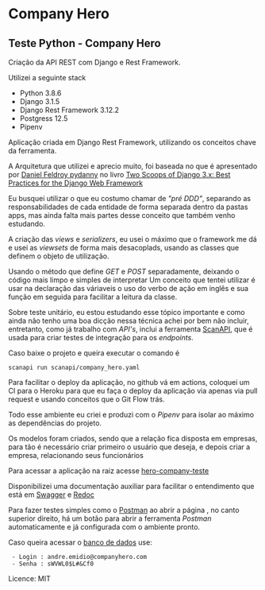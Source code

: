 # Company Hero

## Teste Python - Company Hero

Criação da API REST com Django e Rest Framework.

Utilizei a seguinte stack

* Python 3.8.6
* Django 3.1.5
* Django Rest Framework 3.12.2
* Postgress 12.5
* Pipenv


Aplicação criada em Django Rest Framework, utilizando os conceitos chave da ferramenta.

A Arquitetura que utilizei e aprecio muito, foi baseada no que é apresentado por [Daniel Feldroy
pydanny](https://github.com/pydanny) no livro [Two Scoops of Django 3.x: Best Practices for the Django Web Framework](https://www.feldroy.com/products/two-scoops-of-django-3-x)


Eu busquei utilizar o que eu costumo chamar de *"pré DDD"*, separando as responsabilidades de cada entidade de forma separada dentro da pastas apps, mas ainda falta mais partes desse conceito que também venho estudando.

A criação das *views* e *serializers*, eu usei o máximo que o framework me dá e usei as *viewsets* de forma mais desacoplads, usando as classes que definem o objeto de utilização. 

Usando o método que define *GET* e *POST* separadamente, deixando o código mais limpo e simples de interpretar
Um conceito que tentei utilizar é usar na declaração das váriaveis o uso do verbo de ação em inglês e sua função em seguida para facilitar a leitura da classe.

Sobre teste unitário, eu estou estudando esse tópico importante e como ainda não tenho uma boa dicção nessa técnica achei por bem não incluir, entretanto, como já trabalho com *API's*, inclui a ferramenta [ScanAPI](https://pypi.org/project/scanapi), que é usada para criar testes de integração para os *endpoints*.

Caso baixe o projeto e queira executar o comando é
```
scanapi run scanapi/company_hero.yaml
```

Para facilitar o deploy da aplicação, no github vá em actions, coloquei um CI para o Heroku para que eu faça o deploy da aplicação via apenas via pull request e usando conceitos que o Git Flow trás. 

Todo esse ambiente eu criei e produzi com o *Pipenv* para isolar ao máximo as dependências do projeto.

Os modelos foram criados, sendo que a relação fica disposta em empresas, para tão é necessário criar primeiro o usuário que deseja, e depois criar a empresa, relacionando seus funcionários


Para acessar a aplicação na raiz acesse [hero-company-teste](https://hero-company-teste.herokuapp.com/)

Disponibilizei uma documentação auxiliar para facilitar o entendimento que está
em [Swagger](https://hero-company-teste.herokuapp.com/swagger)
e [Redoc](https://hero-company-teste.herokuapp.com/redoc/)

Para fazer testes simples como o [Postman](https://documenter.getpostman.com/view/10291528/TW6tLVHU)
ao abrir a página , no canto superior direito, há um botão para abrir a ferramenta *Postman* automaticamente e já configurada com o ambiente pronto.

Caso queira acessar o [banco de dados](https://hero-company-teste.herokuapp.com/lotus/)  use:

```
 - Login : andre.emidio@companyhero.com
 - Senha : sWVWL0$L#&Cf0
```

Licence: MIT